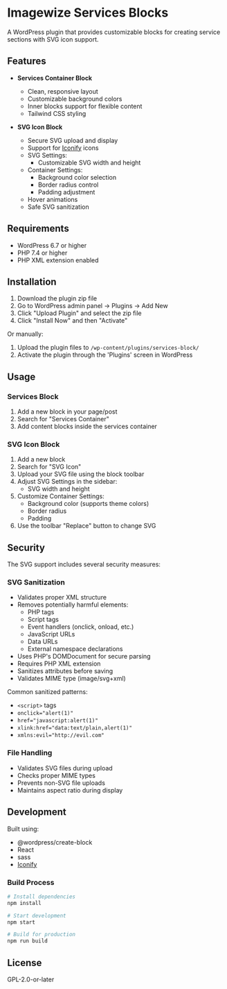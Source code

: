 # Imagewize Services Blocks

A WordPress plugin that provides customizable blocks for creating service sections with SVG icon support.

## Features

- **Services Container Block**
  - Clean, responsive layout
  - Customizable background colors
  - Inner blocks support for flexible content
  - Tailwind CSS styling

- **SVG Icon Block**
  - Secure SVG upload and display
  - Support for [Iconify](https://icon-sets.iconify.design/) icons
  - SVG Settings:
    - Customizable SVG width and height
  - Container Settings:
    - Background color selection
    - Border radius control
    - Padding adjustment
  - Hover animations
  - Safe SVG sanitization

## Requirements

- WordPress 6.7 or higher
- PHP 7.4 or higher
- PHP XML extension enabled

## Installation

1. Download the plugin zip file
2. Go to WordPress admin panel → Plugins → Add New
3. Click "Upload Plugin" and select the zip file
4. Click "Install Now" and then "Activate"

Or manually:

1. Upload the plugin files to `/wp-content/plugins/services-block/`
2. Activate the plugin through the 'Plugins' screen in WordPress

## Usage

### Services Block
1. Add a new block in your page/post
2. Search for "Services Container"
3. Add content blocks inside the services container

### SVG Icon Block
1. Add a new block
2. Search for "SVG Icon"
3. Upload your SVG file using the block toolbar
4. Adjust SVG Settings in the sidebar:
   - SVG width and height
5. Customize Container Settings:
   - Background color (supports theme colors)
   - Border radius
   - Padding
6. Use the toolbar "Replace" button to change SVG

## Security

The SVG support includes several security measures:

### SVG Sanitization
- Validates proper XML structure
- Removes potentially harmful elements:
  - PHP tags
  - Script tags
  - Event handlers (onclick, onload, etc.)
  - JavaScript URLs
  - Data URLs
  - External namespace declarations
- Uses PHP's DOMDocument for secure parsing
- Requires PHP XML extension
- Sanitizes attributes before saving
- Validates MIME type (image/svg+xml)

Common sanitized patterns:
- `<script>` tags
- `onclick="alert(1)"`
- `href="javascript:alert(1)"`
- `xlink:href="data:text/plain,alert(1)"`
- `xmlns:evil="http://evil.com"`

### File Handling
- Validates SVG files during upload
- Checks proper MIME types
- Prevents non-SVG file uploads
- Maintains aspect ratio during display

## Development

Built using:
- @wordpress/create-block
- React
- sass
- [Iconify](https://icon-sets.iconify.design/)

### Build Process

```bash
# Install dependencies
npm install

# Start development
npm start

# Build for production
npm run build
```

## License

GPL-2.0-or-later